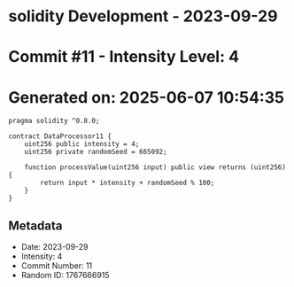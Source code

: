 ﻿# solidity Development - 2023-09-29
# Commit #11 - Intensity Level: 4
# Generated on: 2025-06-07 10:54:35
```solidity
pragma solidity ^0.8.0;

contract DataProcessor11 {
    uint256 public intensity = 4;
    uint256 private randomSeed = 665092;

    function processValue(uint256 input) public view returns (uint256) {
        return input * intensity + randomSeed % 100;
    }
}
```
## Metadata
- Date: 2023-09-29
- Intensity: 4
- Commit Number: 11
- Random ID: 1767666915
